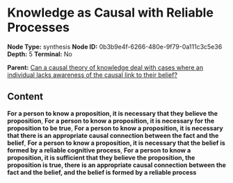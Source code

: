 # Knowledge as Causal with Reliable Processes

**Node Type:** synthesis
**Node ID:** 0b3b9e4f-6266-480e-9f79-0a111c3c5e36
**Depth:** 5
**Terminal:** No

**Parent:** [Can a causal theory of knowledge deal with cases where an individual lacks awareness of the causal link to their belief?](can-a-causal-theory-of-knowledge-deal-with-cases-where-an-individual-lacks-awareness-of-the-causal-link-to-their-belief-antithesis-1ec229f5-0b37-42d3-813d-dba935b778cf.md)

## Content

**For a person to know a proposition, it is necessary that they believe the proposition**, **For a person to know a proposition, it is necessary for the proposition to be true**, **For a person to know a proposition, it is necessary that there is an appropriate causal connection between the fact and the belief**, **For a person to know a proposition, it is necessary that the belief is formed by a reliable cognitive process**, **For a person to know a proposition, it is sufficient that they believe the proposition, the proposition is true, there is an appropriate causal connection between the fact and the belief, and the belief is formed by a reliable process**
